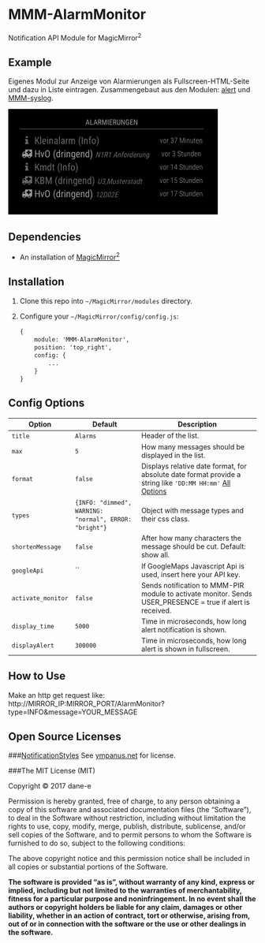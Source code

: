 # MMM-AlarmMonitor
Notification API Module for MagicMirror<sup>2</sup>

## Example

Eigenes Modul zur Anzeige von Alarmierungen als Fullscreen-HTML-Seite und dazu in Liste eintragen.
Zusammengebaut aus den Modulen: [alert](https://github.com/MichMich/MagicMirror/tree/develop/modules/default/alert) und [MMM-syslog](https://github.com/paviro/MMM-syslog).

![](https://github.com/dane-e/MMM-AlarmMonitor/blob/master/example.png)

## Dependencies
  * An installation of [MagicMirror<sup>2</sup>](https://github.com/MichMich/MagicMirror)

## Installation
 1. Clone this repo into `~/MagicMirror/modules` directory.
 2. Configure your `~/MagicMirror/config/config.js`:

    ```
    {
        module: 'MMM-AlarmMonitor',
        position: 'top_right',
        config: {
            ...
        }
    }
    ```

## Config Options
| **Option** | **Default** | **Description** |
| --- | --- | --- |
| `title` | `Alarms` | Header of the list. |
| `max` | `5` | How many messages should be displayed in the list. |
| `format` | `false` | Displays relative date format, for absolute date format provide a string like `'DD:MM HH:mm'` [All Options](http://momentjs.com/docs/#/displaying/format/) |
| `types` | `{INFO: "dimmed", WARNING: "normal", ERROR: "bright"}` | Object with message types and their css class. |
| `shortenMessage` | `false` | After how many characters the message should be cut. Default: show all. |
| `googleApi` | `` | If GoogleMaps Javascript Api is used, insert here your API key. |
| `activate_monitor` | `false` | Sends notification to MMM-PIR module to activate monitor. Sends USER_PRESENCE = true if alert is received. |
| `display_time` | `5000` | Time in microseconds, how long alert notification is shown. |
| `displayAlert` | `300000` | Time in microseconds, how long alert is shown in fullscreen. |


## How to Use
Make an http get request like:
  http://MIRROR_IP:MIRROR_PORT/AlarmMonitor?type=INFO&message=YOUR_MESSAGE

## Open Source Licenses
###[NotificationStyles](https://github.com/codrops/NotificationStyles)
See [ympanus.net](http://tympanus.net/codrops/licensing/) for license.

###The MIT License (MIT)

Copyright © 2017 dane-e

Permission is hereby granted, free of charge, to any person
obtaining a copy of this software and associated documentation
files (the “Software”), to deal in the Software without
restriction, including without limitation the rights to use,
copy, modify, merge, publish, distribute, sublicense, and/or sell
copies of the Software, and to permit persons to whom the
Software is furnished to do so, subject to the following
conditions:

The above copyright notice and this permission notice shall be
included in all copies or substantial portions of the Software.

**The software is provided “as is”, without warranty of any kind, express or implied, including but not limited to the warranties of merchantability, fitness for a particular purpose and noninfringement. In no event shall the authors or copyright holders be liable for any claim, damages or other liability, whether in an action of contract, tort or otherwise, arising from, out of or in connection with the software or the use or other dealings in the software.**

